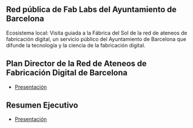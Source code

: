 ## Red pública de Fab Labs del Ayuntamiento de Barcelona

Ecosistema local: Visita guiada a la Fábrica del Sol de la red de ateneos de fabricación digital, un servicio público del Ayuntamiento de Barcelona que difunde la tecnología y la ciencia de la fabricación digital.


## Plan Director de la Red de Ateneos de Fabricación Digital de Barcelona
  - [Presentación](assets/220123_cast_Resum_Pla_director_XAF_Techfriendly.pdf)


## Resumen Ejecutivo
  - [Presentación](assets/presentacio_projecte_XAF_2023.pdf)

